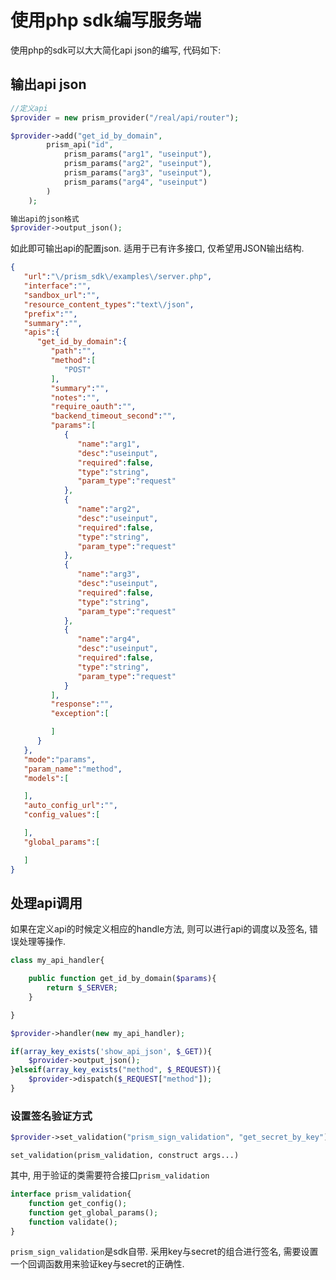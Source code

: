 # 使用php sdk编写服务端

使用php的sdk可以大大简化api json的编写, 代码如下:

## 输出api json
```php
//定义api
$provider = new prism_provider("/real/api/router");

$provider->add("get_id_by_domain", 
        prism_api("id",
            prism_params("arg1", "useinput"),
            prism_params("arg2", "useinput"),
            prism_params("arg3", "useinput"),
            prism_params("arg4", "useinput")
        )
    );

输出api的json格式
$provider->output_json();
```

如此即可输出api的配置json.  适用于已有许多接口, 仅希望用JSON输出结构.

```json
{
   "url":"\/prism_sdk\/examples\/server.php",
   "interface":"",
   "sandbox_url":"",
   "resource_content_types":"text\/json",
   "prefix":"",
   "summary":"",
   "apis":{
      "get_id_by_domain":{
         "path":"",
         "method":[
            "POST"
         ],
         "summary":"",
         "notes":"",
         "require_oauth":"",
         "backend_timeout_second":"",
         "params":[
            {
               "name":"arg1",
               "desc":"useinput",
               "required":false,
               "type":"string",
               "param_type":"request"
            },
            {
               "name":"arg2",
               "desc":"useinput",
               "required":false,
               "type":"string",
               "param_type":"request"
            },
            {
               "name":"arg3",
               "desc":"useinput",
               "required":false,
               "type":"string",
               "param_type":"request"
            },
            {
               "name":"arg4",
               "desc":"useinput",
               "required":false,
               "type":"string",
               "param_type":"request"
            }
         ],
         "response":"",
         "exception":[

         ]
      }
   },
   "mode":"params",
   "param_name":"method",
   "models":[

   ],
   "auto_config_url":"",
   "config_values":[

   ],
   "global_params":[

   ]
}
```

## 处理api调用
如果在定义api的时候定义相应的handle方法, 则可以进行api的调度以及签名, 错误处理等操作.

```php
class my_api_handler{

    public function get_id_by_domain($params){
        return $_SERVER;
    }

}

$provider->handler(new my_api_handler);

if(array_key_exists('show_api_json', $_GET)){
    $provider->output_json();
}elseif(array_key_exists("method", $_REQUEST)){
    $provider->dispatch($_REQUEST["method"]);
}

```

### 设置签名验证方式

```php
$provider->set_validation("prism_sign_validation", "get_secret_by_key");
```

``set_validation(prism_validation, construct args...)``

其中, 用于验证的类需要符合接口``prism_validation``

```php
interface prism_validation{
    function get_config();
    function get_global_params();
    function validate();
}
```

``prism_sign_validation``是sdk自带.  采用key与secret的组合进行签名, 需要设置一个回调函数用来验证key与secret的正确性.


